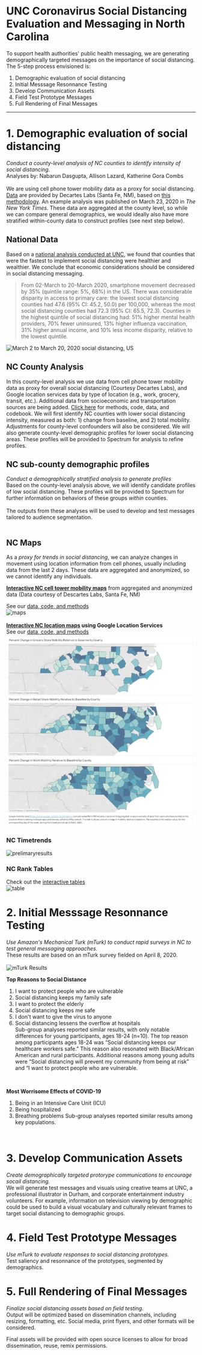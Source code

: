 # UNC Coronavirus Social Distancing Evaluation and Messaging in North Carolina

To support health authorities' public health messaging, we are generating demographically targeted messages on the importance of social distancing. The 5-step process envisioned is:

1. Demographic evaluation of social distancing
2. Initial Messsage Resonnance Testing
3. Develop Communication Assets
4. Field Test Prototype Messages
5. Full Rendering of Final Messages

----

# 1. Demographic evaluation of social distancing
*Conduct a county-level analysis of NC counties to identify intensity of social distancing.*<br>
Analyses by: Nabarun Dasgupta, Allison Lazard, Katherine Gora Combs<br>
<br>
We are using cell phone tower mobility data as a proxy for social distancing. [Data](https://github.com/descarteslabs/DL-COVID-19) are provided by Decartes Labs (Santa Fe, NM), based on [this methodology](https://www.descarteslabs.com/wp-content/uploads/2020/03/mobility-v097.pdf). An example analysis was published on March 23, 2020 in *The New York Times*. These data are aggregated at the county level, so while we can compare general demographics, we would ideally also have more stratified within-county data to construct profiles (see next step below).

## National Data
Based on a [national analysis conducted at UNC](https://opioiddatalab.github.io/covid/locationcovid.html), we found that counties that were the fastest to implement social distancing were healthier and wealthier. We conclude that economic considerations should be considered in social distancing messaging.<br>

> From 02-March to 20-March 2020, smartphone movement decreased by 35% (quintile range: 5%, 68%) in the US. There was considerable disparity in access to primary care: the lowest social distancing counties had 47.6 (95% CI: 45.2, 50.0) per 100,000, whereas the most social distancing counties had 72.3 (95% CI: 65.5, 72.3). Counties in the highest quintile of social distancing had: 51% higher mental health providers, 70% fewer uninsured, 13% higher influenza vaccination, 31% higher annual income, and 10% less income disparity, relative to the lowest quintile.<br>

![March 2 to March 20, 2020 social distancing, US](https://opioiddatalab.github.io/covidnc/figure1.png)

## NC County Analysis
In this county-level analysis we use data from cell phone tower mobility data as proxy for overall social distancing (Courtesy Decartes Labs), and Google location services data by type of location (e.g., work, grocery, transit, etc.). Additional data from socioeconomic and transportation sources are being added. [Click here](https://github.com/opioiddatalab/covidnc/blob/master/docs/datamethods.md) for methods, code, data, and codebook. We will first identify NC counties with lower social distancing intensity, measured as both: 1) change from baseline, and 2) total mobility. Adjustments for county-level confounders will also be considered. We will also generate county-level demographic profiles for lower social distancing areas. These profiles will be provided to Spectrum for analysis to refine profiles.
<br>
## NC sub-county demographic profiles
*Conduct a demographically stratified analysis to generate profiles*<br>
Based on the county-level analysis above, we will identify candidate profiles of low social distancing. These profiles will be provided to Spectrum for further information on behaviors of these groups *within* counties.<br>
<br>
The outputs from these analyses will be used to develop and test messages tailored to audience segmentation.<br>
<br>

## NC Maps
As a *proxy for trends in social distancing*, we can analyze changes in movement using location information from cell phones, usually including data from the last 2 days. These data are aggregated and anonymized, so we cannot identify any individuals.
<br>

**[Interactive NC cell tower mobility maps](https://public.tableau.com/profile/katherine.gora.combs4747#!/vizhome/SocialDistancinginNC-Updated413/Dashboard1)** from aggregated and anonymized data (Data courtesy of Descartes Labs, Santa Fe, NM)
<br>

See our [data, code, and methods](https://github.com/opioiddatalab/covidnc/blob/master/docs/datamethods.md)
<br>
![maps](https://opioiddatalab.github.io/covidnc/ncmobilitymaps.png)<br>
<br>
**[Interactive NC location maps](https://public.tableau.com/profile/katherine.gora.combs4747#!/vizhome/shared/CN3HH2ZQY) using Google Location Services**
<br>
See our [data, code, and methods](https://github.com/opioiddatalab/covidnc/blob/master/docs/datamethods.md)
<br>
![maps](https://github.com/opioiddatalab/covidnc/blob/master/docs/googlemobilitymaps.png)
<br>
### NC Timetrends
![prelimaryresults](https://opioiddatalab.github.io/covidnc/nc_mobility_change.png)<br>

### NC Rank Tables
Check out the [interactive tables](https://public.tableau.com/profile/katherine.gora.combs4747#!/vizhome/ComparingQuintilesbyCounty-Updated413/Dashboard2)
<br>
![table](https://opioiddatalab.github.io/covidnc/ncmobilitytable.png)

# 2. Initial Messsage Resonnance Testing
*Use Amazon's Mechanical Turk (mTurk) to conduct rapid surveys in NC to test general messaging approaches.*<br>
These results are based on an mTurk survey fielded on April 8, 2020.<br>
<br>
![mTurk Results](https://opioiddatalab.github.io/covidnc/firstresultstable.png)

**Top Reasons to Social Distance**
1. I want to protect people who are vulnerable
2. Social distancing keeps my family safe
3. I want to protect the elderly
4. Social distancing keeps me safe
5. I don't want to give the virus to anyone
6. Social distancing lessens the overflow at hospitals
<br>Sub-group analyses reported similar results, with only notable differences for young participants, ages 18-24 (n=10). The top reason among participants ages 18-24 was “Social distancing keeps our healthcare workers safe.” This reason also resonated with Black/African American and rural participants. Additional reasons among young adults were “Social distancing will prevent my community from being at risk” and “I want to protect people who are vulnerable.
<br>

**Most Worrisome Effects of COVID-19**
1. Being in an Intensive Care Unit (ICU)
2. Being hospitalized
3. Breathing problems
Sub-group analyses reported similar results among key populations.
<br>

# 3. Develop Communication Assets
*Create demographically targeted protorype communications to encourage socail distancing.*<br>
We will generate test messages and visuals using creative teams at UNC, a professional illustrator in Durham, and corporate entertainment industry volunteers. For example, information on television viewing by demographic could be used to build a visual vocabulary and culturally relevant frames to target social distancing to demographic groups.
<br>

# 4. Field Test Prototype Messages
*Use mTurk to evaluate responses to social distancing prototypes.*<br>
Test saliency and resonnance of the prototypes, segmented by demographics.
<br>

# 5. Full Rendering of Final Messages
*Finalize social distancing assets based on field testing.*<br>
Output will be optimized based on dissemination channels, including resizing, formatting, etc. Social media, print flyers, and other formats will be considered.<br>

Final assets will be provided with open source licenses to allow for broad dissemination, reuse, remix permissions.<br>


